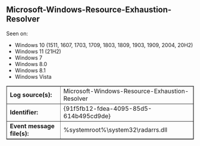 ## Microsoft-Windows-Resource-Exhaustion-Resolver

Seen on:
* Windows 10 (1511, 1607, 1703, 1709, 1803, 1809, 1903, 1909, 2004, 20H2)
* Windows 11 (21H2)
* Windows 7
* Windows 8.0
* Windows 8.1
* Windows Vista

<table border="1" class="docutils">
  <tbody>
    <tr>
      <td><b>Log source(s):</b></td>
      <td>Microsoft-Windows-Resource-Exhaustion-Resolver</td>
    </tr>
    <tr>
      <td><b>Identifier:</b></td>
      <td>{91f5fb12-fdea-4095-85d5-614b495cd9de}</td>
    </tr>
    <tr>
      <td><b>Event message file(s):</b></td>
      <td>%systemroot%\system32\radarrs.dll</td>
    </tr>
  </tbody>
</table>

&nbsp;

